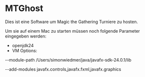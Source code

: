 # MTGhost
Dies ist eine Software um Magic the Gathering Turniere zu hosten.

Um sie auf einem Mac zu starten müssen noch folgende Parameter eingegeben werden:
- openjdk24
- VM Options:
  
--module-path /Users/simonwiedmer/java/javafx-sdk-24.0.1/lib

--add-modules javafx.controls,javafx.fxml,javafx.graphics